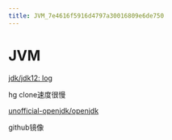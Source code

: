 ```yaml
---
title: JVM_7e4616f5916d4797a30016809e6de750
---
```


# JVM

[jdk/jdk12: log](http://hg.openjdk.java.net/jdk/jdk12/)

hg clone速度很慢

[unofficial-openjdk/openjdk](https://github.com/unofficial-openjdk/openjdk)

github镜像